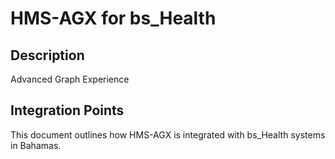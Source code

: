# HMS-AGX for bs_Health

## Description

Advanced Graph Experience

## Integration Points

This document outlines how HMS-AGX is integrated with bs_Health systems in Bahamas.
